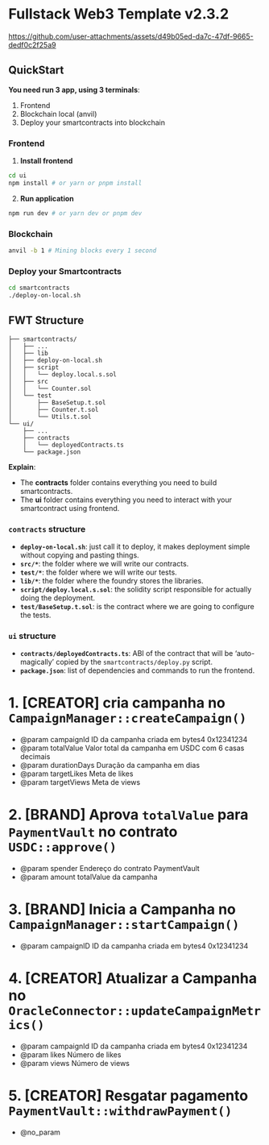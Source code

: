# Fullstack Web3 Template v2.3.2

https://github.com/user-attachments/assets/d49b05ed-da7c-47df-9665-dedf0c2f25a9

## QuickStart

**You need run 3 app, using 3 terminals**:

1. Frontend
2. Blockchain local (anvil)
3. Deploy your smartcontracts into blockchain

### Frontend

1. **Install frontend**

```bash
cd ui
npm install # or yarn or pnpm install
```

2. **Run application**

```bash
npm run dev # or yarn dev or pnpm dev
```

### Blockchain

```bash
anvil -b 1 # Mining blocks every 1 second
```

### Deploy your Smartcontracts

```bash
cd smartcontracts
./deploy-on-local.sh
```

## FWT Structure

```
├── smartcontracts/
│   ├── ...
│   ├── lib
│   ├── deploy-on-local.sh
│   ├── script
│   │   └── deploy.local.s.sol
│   ├── src
│   │   └── Counter.sol
│   └── test
│       ├── BaseSetup.t.sol
│       ├── Counter.t.sol
│       └── Utils.t.sol
└── ui/
    ├── ...
    ├── contracts
    │   └── deployedContracts.ts
    └── package.json
```

**Explain**:

- The **contracts** folder contains everything you need to build smartcontracts.
- The **ui** folder contains everything you need to interact with your smartcontract using frontend.

### `contracts` structure

- **`deploy-on-local.sh`**: just call it to deploy, it makes deployment simple without copying and pasting things.
- **`src/*`**: the folder where we will write our contracts.
- **`test/*`**: the folder where we will write our tests.
- **`lib/*`**: the folder where the foundry stores the libraries.
- **`script/deploy.local.s.sol`**: the solidity script responsible for actually doing the deployment.
- **`test/BaseSetup.t.sol`**: is the contract where we are going to configure the tests.

### `ui` structure

- **`contracts/deployedContracts.ts`**: ABI of the contract that will be ‘auto-magically’ copied by the `smartcontracts/deploy.py` script.
- **`package.json`**: list of dependencies and commands to run the frontend.



# 1. [CREATOR] cria campanha no `CampaignManager::createCampaign()`

* @param campaignId ID da campanha criada em bytes4 0x12341234
* @param totalValue Valor total da campanha em USDC com 6 casas decimais
* @param durationDays Duração da campanha em dias
* @param targetLikes Meta de likes
* @param targetViews Meta de views

# 2. [BRAND] Aprova `totalValue` para `PaymentVault` no contrato `USDC::approve()`

* @param spender Endereço do contrato PaymentVault
* @param amount totalValue da campanha

# 3. [BRAND] Inicia a Campanha no `CampaignManager::startCampaign()`

* @param campaignID ID da campanha criada em bytes4 0x12341234

# 4. [CREATOR] Atualizar a Campanha no `OracleConnector::updateCampaignMetrics()`

* @param campaignId ID da campanha criada em bytes4 0x12341234
* @param likes Número de likes
* @param views Número de views

# 5. [CREATOR] Resgatar pagamento `PaymentVault::withdrawPayment()`

* @no_param
